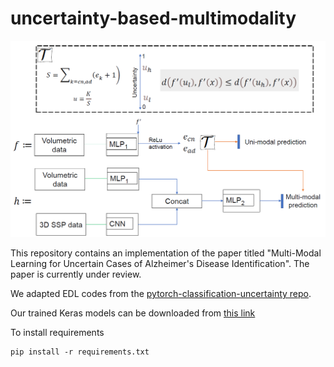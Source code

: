 # uncertainty-based-multimodality

![Multi-modal architecture](https://github.com/Msgun/uncertainty-based-multimodality/blob/main/architecture.PNG)



This repository contains an implementation of the paper titled "Multi-Modal Learning for Uncertain Cases of Alzheimer's Disease Identification". The paper is currently under review.

We adapted EDL codes from the [pytorch-classification-uncertainty repo](https://github.com/dougbrion/pytorch-classification-uncertainty).

Our trained Keras models can be downloaded from [this link](https://drive.google.com/drive/folders/1Hi3BLR_Bc3RnA95ojs1_l-x2JM1IFK9m?usp=sharing)

To install requirements
```
pip install -r requirements.txt
```
